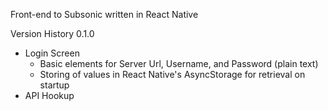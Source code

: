 Front-end to Subsonic written in React Native

Version History
0.1.0
  - Login Screen
    - Basic elements for Server Url, Username, and Password (plain text)
    - Storing of values in React Native's AsyncStorage for retrieval on startup
  - API Hookup